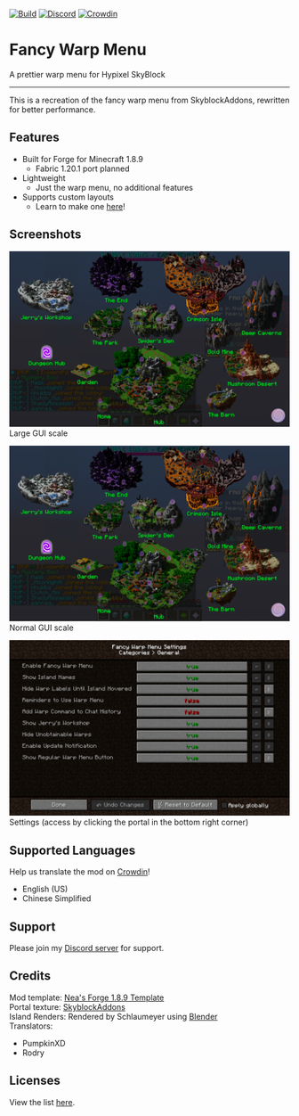 [![Build](https://github.com/ILikePlayingGames/FancyWarpMenu/actions/workflows/build.yml/badge.svg)](https://github.com/ILikePlayingGames/FancyWarpMenu/actions/workflows/build.yml)
[![Discord](https://img.shields.io/discord/1122365627751989329?logo=discord)](https://discord.gg/tXFf9umfA9)
[![Crowdin](https://badges.crowdin.net/fancy-warp-menu/localized.svg)](https://crowdin.com/project/fancy-warp-menu)

# Fancy Warp Menu

A prettier warp menu for Hypixel SkyBlock

-----

This is a recreation of the fancy warp menu from SkyblockAddons, rewritten for better performance.

## Features

- Built for Forge for Minecraft 1.8.9
  - Fabric 1.20.1 port planned
- Lightweight
  - Just the warp menu, no additional features
- Supports custom layouts
  - Learn to make one [here](https://github.com/ILikePlayingGames/FancyWarpPackTemplate)!

## Screenshots

![Fancy Warp Menu at large GUI scale](docs/Fancy%20Warp%20Menu%20Large.png)
Large GUI scale


![Fancy Warp Menu at normal GUI scale](docs/Fancy%20Warp%20Menu%20Large.png)
Normal GUI scale


![Fancy Warp Menu Settings](docs/Settings.png)
Settings (access by clicking the portal in the bottom right corner)

## Supported Languages

Help us translate the mod on [Crowdin](https://crowdin.com/project/fancy-warp-menu)!
- English (US)
- Chinese Simplified

## Support

Please join my [Discord server](https://discord.gg/tXFf9umfA9) for support.

## Credits

Mod template: [Nea's Forge 1.8.9 Template](https://github.com/romangraef/Forge1.8.9Template)
<br>
Portal texture: [SkyblockAddons](https://github.com/BiscuitDevelopment/SkyblockAddons/blob/main/src/main/resources/assets/skyblockaddons/portal.png)
<br>
Island Renders: Rendered by Schlaumeyer using [Blender](https://www.blender.org/)
<br>
Translators:
- PumpkinXD
- Rodry

## Licenses

View the list [here](https://github.com/ILikePlayingGames/FancyWarpMenu/wiki/Licenses).